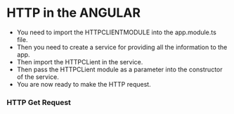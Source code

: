 # HTTP in the ANGULAR

- You need to import the HTTPCLIENTMODULE into the app.module.ts file.
- Then you need to create a service for providing all the information to the app.
- Then import the HTTPCLient in the service.
- Then pass the HTTPCLient module as a parameter into the constructor of the service.
- You are now ready to make the HTTP request.

### HTTP Get Request
